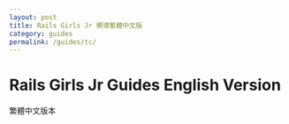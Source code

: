 ```yaml
---
layout: post
title: Rails Girls Jr 嚮導繁體中文版
category: guides
permalink: /guides/tc/
---
```


# Rails Girls Jr Guides English Version

繁體中文版本
